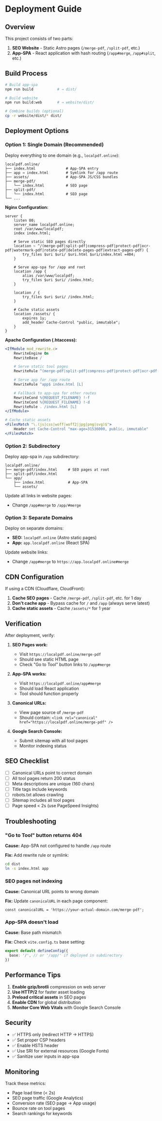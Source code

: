 # Deployment Guide

## Overview

This project consists of two parts:
1. **SEO Website** - Static Astro pages (`/merge-pdf`, `/split-pdf`, etc.)
2. **App-SPA** - React application with hash routing (`/app#merge`, `/app#split`, etc.)

## Build Process

```bash
# Build app-spa
npm run build           # → dist/

# Build website
npm run build:web       # → website/dist/

# Combine builds (optional)
cp -r website/dist/* dist/
```

## Deployment Options

### Option 1: Single Domain (Recommended)

Deploy everything to one domain (e.g., `localpdf.online`):

```
localpdf.online/
├── index.html              # App-SPA entry
├── app → index.html        # Symlink for /app route
├── assets/                 # App-SPA JS/CSS bundles
├── merge-pdf/
│   └── index.html          # SEO page
├── split-pdf/
│   └── index.html          # SEO page
└── ...
```

**Nginx Configuration:**

```nginx
server {
    listen 80;
    server_name localpdf.online;
    root /var/www/localpdf;
    index index.html;

    # Serve static SEO pages directly
    location ~ ^/(merge-pdf|split-pdf|compress-pdf|protect-pdf|ocr-pdf|watermark-pdf|rotate-pdf|delete-pages-pdf|extract-pages-pdf) {
        try_files $uri $uri/ $uri.html $uri/index.html =404;
    }

    # Serve app-spa for /app and root
    location /app {
        alias /var/www/localpdf;
        try_files $uri $uri/ /index.html;
    }

    location / {
        try_files $uri $uri/ /index.html;
    }

    # Cache static assets
    location /assets/ {
        expires 1y;
        add_header Cache-Control "public, immutable";
    }
}
```

**Apache Configuration (.htaccess):**

```apache
<IfModule mod_rewrite.c>
    RewriteEngine On
    RewriteBase /

    # Serve static tool pages
    RewriteRule ^(merge-pdf|split-pdf|compress-pdf|protect-pdf|ocr-pdf|watermark-pdf|rotate-pdf|delete-pages-pdf|extract-pages-pdf)$ $1/index.html [L]

    # Serve app for /app route
    RewriteRule ^app$ index.html [L]

    # Fallback to app-spa for other routes
    RewriteCond %{REQUEST_FILENAME} !-f
    RewriteCond %{REQUEST_FILENAME} !-d
    RewriteRule . /index.html [L]
</IfModule>

# Cache static assets
<FilesMatch "\.(js|css|woff|woff2|jpg|png|svg)$">
    Header set Cache-Control "max-age=31536000, public, immutable"
</FilesMatch>
```

### Option 2: Subdirectory

Deploy app-spa in `/app` subdirectory:

```
localpdf.online/
├── merge-pdf/index.html     # SEO pages at root
├── split-pdf/index.html
└── app/
    ├── index.html           # App-SPA
    └── assets/
```

Update all links in website pages:
- Change `/app#merge` to `/app/#merge`

### Option 3: Separate Domains

Deploy on separate domains:
- **SEO:** `localpdf.online` (Astro static pages)
- **App:** `app.localpdf.online` (React SPA)

Update website links:
- Change `/app#merge` to `https://app.localpdf.online#merge`

## CDN Configuration

If using a CDN (Cloudflare, CloudFront):

1. **Cache SEO pages** - Cache `/merge-pdf`, `/split-pdf`, etc. for 1 day
2. **Don't cache app** - Bypass cache for `/` and `/app` (always serve latest)
3. **Cache static assets** - Cache `/assets/*` for 1 year

## Verification

After deployment, verify:

1. **SEO Pages work:**
   - Visit `https://localpdf.online/merge-pdf`
   - Should see static HTML page
   - Check "Go to Tool" button links to `/app#merge`

2. **App-SPA works:**
   - Visit `https://localpdf.online/app#merge`
   - Should load React application
   - Tool should function properly

3. **Canonical URLs:**
   - View page source of `/merge-pdf`
   - Should contain: `<link rel="canonical" href="https://localpdf.online/merge-pdf" />`

4. **Google Search Console:**
   - Submit sitemap with all tool pages
   - Monitor indexing status

## SEO Checklist

- [ ] Canonical URLs point to correct domain
- [ ] All tool pages return 200 status
- [ ] Meta descriptions are unique (160 chars)
- [ ] Title tags include keywords
- [ ] robots.txt allows crawling
- [ ] Sitemap includes all tool pages
- [ ] Page speed < 2s (use PageSpeed Insights)

## Troubleshooting

### "Go to Tool" button returns 404

**Cause:** App-SPA not configured to handle `/app` route

**Fix:** Add rewrite rule or symlink:
```bash
cd dist
ln -s index.html app
```

### SEO pages not indexing

**Cause:** Canonical URL points to wrong domain

**Fix:** Update `canonicalURL` in each page component:
```astro
const canonicalURL = 'https://your-actual-domain.com/merge-pdf';
```

### App-SPA doesn't load

**Cause:** Base path mismatch

**Fix:** Check `vite.config.ts` base setting:
```ts
export default defineConfig({
  base: '/', // or '/app/' if deployed in subdirectory
})
```

## Performance Tips

1. **Enable gzip/brotli** compression on web server
2. **Use HTTP/2** for faster asset loading
3. **Preload critical assets** in SEO pages
4. **Enable CDN** for global distribution
5. **Monitor Core Web Vitals** with Google Search Console

## Security

- ✅ HTTPS only (redirect HTTP → HTTPS)
- ✅ Set proper CSP headers
- ✅ Enable HSTS header
- ✅ Use SRI for external resources (Google Fonts)
- ✅ Sanitize user inputs in app-spa

## Monitoring

Track these metrics:
- Page load time (< 2s)
- SEO page traffic (Google Analytics)
- Conversion rate (SEO page → App usage)
- Bounce rate on tool pages
- Search rankings for keywords
